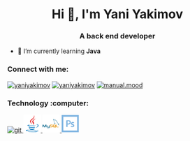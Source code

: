 <h1 align="center">Hi 👋, I'm Yani Yakimov</h1>
<h3 align="center">A back end developer</h3>

- 🌱 I’m currently learning **Java**

<h3 align="left">Connect with me:</h3>
<p align="left">
<a href="https://linkedin.com/in/yaniyakimov" target="blank"><img align="center" src="https://raw.githubusercontent.com/rahuldkjain/github-profile-readme-generator/master/src/images/icons/Social/linked-in-alt.svg" alt="yaniyakimov" height="30" width="40" /></a>
<a href="https://fb.com/yaniyakimov" target="blank"><img align="center" src="https://raw.githubusercontent.com/rahuldkjain/github-profile-readme-generator/master/src/images/icons/Social/facebook.svg" alt="yaniyakimov" height="30" width="40" /></a>
<a href="https://instagram.com/manual.mood" target="blank"><img align="center" src="https://raw.githubusercontent.com/rahuldkjain/github-profile-readme-generator/master/src/images/icons/Social/instagram.svg" alt="manual.mood" height="30" width="40" /></a>
</p>

<h3 align="left">Technology :computer:</h3>
<p align="left"> <a href="https://git-scm.com/" target="_blank" rel="noreferrer"> <img src="https://www.vectorlogo.zone/logos/git-scm/git-scm-icon.svg" alt="git" width="40" height="40"/> </a> <a href="https://www.java.com" target="_blank" rel="noreferrer"> <img src="https://raw.githubusercontent.com/devicons/devicon/master/icons/java/java-original.svg" alt="java" width="40" height="40"/> </a> <a href="https://www.mysql.com/" target="_blank" rel="noreferrer"> <img src="https://raw.githubusercontent.com/devicons/devicon/master/icons/mysql/mysql-original-wordmark.svg" alt="mysql" width="40" height="40"/> </a> <a href="https://www.photoshop.com/en" target="_blank" rel="noreferrer"> <img src="https://raw.githubusercontent.com/devicons/devicon/master/icons/photoshop/photoshop-line.svg" alt="photoshop" width="40" height="40"/> </a> </p>

<!-- ### Hi there 👋
- 🌱 I’m currently learning Java
- ![image](https://user-images.githubusercontent.com/126487118/226177726-5bce3ff7-a2a4-4859-b17e-2b278282ca02.png) https://www.linkedin.com/in/yani-yakimov/
- **TECHNOLOGY :computer:** 
- ![image](https://user-images.githubusercontent.com/126487118/226168668-cab34373-3653-4020-8cd5-afe9b584e363.png) ![image](https://user-images.githubusercontent.com/126487118/226168680-61698c91-e94c-45be-bf6c-1e13433ea6be.png) ![image](https://user-images.githubusercontent.com/126487118/226168686-2d6f2d63-1204-4e82-a6c2-9cf9805da1e4.png)
- **HOBBY  :camera:** -->



<!--
**YaniYakimov/YaniYakimov** is a ✨ _special_ ✨ repository because its `README.md` (this file) appears on your GitHub profile.

Here are some ideas to get you started:

- 🔭 I’m currently working on ...
- 🌱 I’m currently learning ...
- 👯 I’m looking to collaborate on ...
- 🤔 I’m looking for help with ...
- 💬 Ask me about ...
- 📫 How to reach me: ...
- 😄 Pronouns: ...
- ⚡ Fun fact: ...
-->
